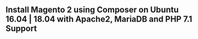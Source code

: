 ##  Install Magento 2 using Composer on Ubuntu 16.04 | 18.04 with Apache2, MariaDB and PHP 7.1 Support
